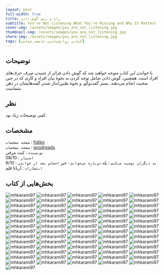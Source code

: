 ```yaml
---
layout: post
full-width: true
title: راه و رسم گوش دادن
subtitle: You're Not Listening What You're Missing and Why It Matters
cover-img: /assets/images/you_are_not_listening.jpg
thumbnail-img: /assets/images/you_are_not_listening.jpg
share-img: /assets/images/you_are_not_listening.jpg
tags: [کتاب, روانشناسی, جامعه_شناسی]
---
```


## توضیحات
با خواندن این کتاب متوجه خواهید شد که گوش دادن فراتر از شنیدن صِرف حرف‌‌های افراد است. همچنین، گوش دادن شامل توجه کردن به نحوۀ بیان‌ افراد و کاری که در حین صحبت انجام می‌‌دهند، بستر گفت‌‌وگو، و نحوۀ طنین‌‌انداز شدن گفته‌‌هایشان در ذهن شماست.  

## نظر
کمی توضیحات زیاد بود.  

## مشخصات
`صفحه مشخصات` : [fidibo](https://fidibo.com/book/157713-%DA%A9%D8%AA%D8%A7%D8%A8-%D8%B1%D8%A7%D9%87-%D8%B1%D8%B3%D9%85-%DA%AF%D9%88%D8%B4-%D8%AF%D8%A7%D8%AF%D9%86)  
`صفحه مشخصات` : [goodreads](https://www.goodreads.com/book/show/45892276-you-re-not-listening)  
`نویسنده` : کیت مرفی   
`امتیاز` : 08/10  
`به دیگران توصیه می‌کنم` : بله
`دوباره می‌خوانم` : خیر
`احساس بعد از خواندن` : 6/10
`انتشارات` : آریانا قلم

## بخش‌هایی از کتاب
![mhkarami97](/assets/images/you_are_not_listening/01.jpg)
![mhkarami97](/assets/images/you_are_not_listening/02.jpg)
![mhkarami97](/assets/images/you_are_not_listening/03.jpg)
![mhkarami97](/assets/images/you_are_not_listening/04.jpg)
![mhkarami97](/assets/images/you_are_not_listening/05.jpg)
![mhkarami97](/assets/images/you_are_not_listening/06.jpg)
![mhkarami97](/assets/images/you_are_not_listening/07.jpg)
![mhkarami97](/assets/images/you_are_not_listening/08.jpg)
![mhkarami97](/assets/images/you_are_not_listening/09.jpg)
![mhkarami97](/assets/images/you_are_not_listening/10.jpg)
![mhkarami97](/assets/images/you_are_not_listening/11.jpg)
![mhkarami97](/assets/images/you_are_not_listening/12.jpg)
![mhkarami97](/assets/images/you_are_not_listening/13.jpg)
![mhkarami97](/assets/images/you_are_not_listening/14.jpg)
![mhkarami97](/assets/images/you_are_not_listening/15.jpg)
![mhkarami97](/assets/images/you_are_not_listening/16.jpg)
![mhkarami97](/assets/images/you_are_not_listening/17.jpg)
![mhkarami97](/assets/images/you_are_not_listening/18.jpg)
![mhkarami97](/assets/images/you_are_not_listening/19.jpg)
![mhkarami97](/assets/images/you_are_not_listening/20.jpg)
![mhkarami97](/assets/images/you_are_not_listening/21.jpg)
![mhkarami97](/assets/images/you_are_not_listening/22.jpg)
![mhkarami97](/assets/images/you_are_not_listening/23.jpg)
![mhkarami97](/assets/images/you_are_not_listening/24.jpg)
![mhkarami97](/assets/images/you_are_not_listening/25.jpg)
![mhkarami97](/assets/images/you_are_not_listening/26.jpg)
![mhkarami97](/assets/images/you_are_not_listening/27.jpg)
![mhkarami97](/assets/images/you_are_not_listening/28.jpg)
![mhkarami97](/assets/images/you_are_not_listening/29.jpg)
![mhkarami97](/assets/images/you_are_not_listening/30.jpg)
![mhkarami97](/assets/images/you_are_not_listening/31.jpg)
![mhkarami97](/assets/images/you_are_not_listening/32.jpg)
![mhkarami97](/assets/images/you_are_not_listening/33.jpg)
![mhkarami97](/assets/images/you_are_not_listening/34.jpg)
![mhkarami97](/assets/images/you_are_not_listening/35.jpg)
![mhkarami97](/assets/images/you_are_not_listening/36.jpg)
![mhkarami97](/assets/images/you_are_not_listening/37.jpg)
![mhkarami97](/assets/images/you_are_not_listening/38.jpg)
![mhkarami97](/assets/images/you_are_not_listening/39.jpg)
![mhkarami97](/assets/images/you_are_not_listening/40.jpg)
![mhkarami97](/assets/images/you_are_not_listening/41.jpg)
![mhkarami97](/assets/images/you_are_not_listening/42.jpg)
![mhkarami97](/assets/images/you_are_not_listening/43.jpg)
![mhkarami97](/assets/images/you_are_not_listening/44.jpg)
![mhkarami97](/assets/images/you_are_not_listening/45.jpg)
![mhkarami97](/assets/images/you_are_not_listening/46.jpg)
![mhkarami97](/assets/images/you_are_not_listening/47.jpg)
![mhkarami97](/assets/images/you_are_not_listening/48.jpg)
![mhkarami97](/assets/images/you_are_not_listening/49.jpg)
![mhkarami97](/assets/images/you_are_not_listening/50.jpg)
![mhkarami97](/assets/images/you_are_not_listening/51.jpg)
![mhkarami97](/assets/images/you_are_not_listening/52.jpg)
![mhkarami97](/assets/images/you_are_not_listening/53.jpg)
![mhkarami97](/assets/images/you_are_not_listening/54.jpg)
![mhkarami97](/assets/images/you_are_not_listening/55.jpg)
![mhkarami97](/assets/images/you_are_not_listening/56.jpg)
![mhkarami97](/assets/images/you_are_not_listening/57.jpg)
![mhkarami97](/assets/images/you_are_not_listening/58.jpg)
![mhkarami97](/assets/images/you_are_not_listening/59.jpg)
![mhkarami97](/assets/images/you_are_not_listening/60.jpg)
![mhkarami97](/assets/images/you_are_not_listening/61.jpg)
![mhkarami97](/assets/images/you_are_not_listening/62.jpg)
![mhkarami97](/assets/images/you_are_not_listening/63.jpg)
![mhkarami97](/assets/images/you_are_not_listening/64.jpg)
![mhkarami97](/assets/images/you_are_not_listening/65.jpg)
![mhkarami97](/assets/images/you_are_not_listening/66.jpg)
![mhkarami97](/assets/images/you_are_not_listening/67.jpg)
![mhkarami97](/assets/images/you_are_not_listening/68.jpg)
![mhkarami97](/assets/images/you_are_not_listening/69.jpg)
![mhkarami97](/assets/images/you_are_not_listening/70.jpg)
![mhkarami97](/assets/images/you_are_not_listening/71.jpg)
